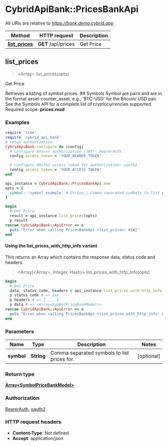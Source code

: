 # CybridApiBank::PricesBankApi

All URIs are relative to *https://bank.demo.cybrid.app*

| Method | HTTP request | Description |
| ------ | ------------ | ----------- |
| [**list_prices**](PricesBankApi.md#list_prices) | **GET** /api/prices | Get Price |


## list_prices

> <Array<SymbolPriceBankModel>> list_prices(opts)

Get Price

Retrieves a listing of symbol prices.  ## Symbols  Symbol are pairs and are in the format asset-counter_asset, e.g., 'BTC-USD' for the Bitcoin/ USD pair. See the Symbols API for a complete list of cryptocurrencies supported.    Required scope: **prices:read**

### Examples

```ruby
require 'time'
require 'cybrid_api_bank'
# setup authorization
CybridApiBank.configure do |config|
  # Configure Bearer authorization (JWT): BearerAuth
  config.access_token = 'YOUR_BEARER_TOKEN'

  # Configure OAuth2 access token for authorization: oauth2
  config.access_token = 'YOUR ACCESS TOKEN'
end

api_instance = CybridApiBank::PricesBankApi.new
opts = {
  symbol: 'symbol_example' # String | Comma separated symbols to list prices for.
}

begin
  # Get Price
  result = api_instance.list_prices(opts)
  p result
rescue CybridApiBank::ApiError => e
  puts "Error when calling PricesBankApi->list_prices: #{e}"
end
```

#### Using the list_prices_with_http_info variant

This returns an Array which contains the response data, status code and headers.

> <Array(<Array<SymbolPriceBankModel>>, Integer, Hash)> list_prices_with_http_info(opts)

```ruby
begin
  # Get Price
  data, status_code, headers = api_instance.list_prices_with_http_info(opts)
  p status_code # => 2xx
  p headers # => { ... }
  p data # => <Array<SymbolPriceBankModel>>
rescue CybridApiBank::ApiError => e
  puts "Error when calling PricesBankApi->list_prices_with_http_info: #{e}"
end
```

### Parameters

| Name | Type | Description | Notes |
| ---- | ---- | ----------- | ----- |
| **symbol** | **String** | Comma separated symbols to list prices for. | [optional] |

### Return type

[**Array&lt;SymbolPriceBankModel&gt;**](SymbolPriceBankModel.md)

### Authorization

[BearerAuth](../README.md#BearerAuth), [oauth2](../README.md#oauth2)

### HTTP request headers

- **Content-Type**: Not defined
- **Accept**: application/json

